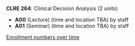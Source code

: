 **CLRE 264**: Clinical Decision Analysis (2 units)

- **A00** (Lecture) (time and location TBA) by staff
- **A01** (Seminar) (time and location TBA) by staff

[Enrollment numbers over time](./CLRE264.tsv)

